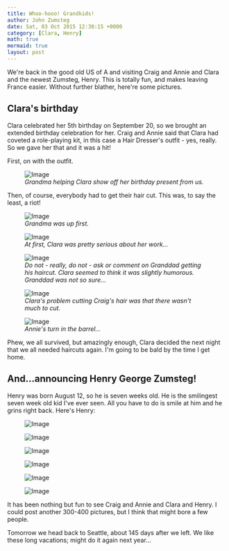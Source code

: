 ```yaml
---
title: Whoo-hooo! Grandkids!
author: John Zumsteg
date: Sat, 03 Oct 2015 12:30:15 +0000
category: [Clara, Henry]
math: true
mermaid: true
layout: post
---
```

We're back in the good old US of A and visiting Craig and Annie and Clara and the newest Zumsteg, Henry. This is totally fun, and makes leaving France easier. Without further blather, here're some pictures.
<h2>Clara's birthday</h2>
Clara celebrated her 5th birthday on September 20, so we brought an extended birthday celebration for her. Craig and Annie said that Clara had coveted a role-playing kit, in this case a Hair Dresser's outfit - yes, really. So we gave her that and it was a hit!

First, on with the outfit.

<figure class = "portrait">
	<img src="{{"/assets/images/2015/10/DSC09430.jpg" | prepend: site.baseurl | prepend: site.url }}" alt="Image" />
	<figcaption><em>Grandma helping Clara show off her birthday present from us.</em></figcaption>
</figure>



Then, of course, everybody had to get their hair cut. This was, to say the least, a riot!

<figure class = "portrait">
	<img src="{{"/assets/images/2015/10/DSC09435.jpg" | prepend: site.baseurl | prepend: site.url }}" alt="Image" />
	<figcaption><em>Grandma was up first.</em></figcaption>
</figure>



<figure class = "portrait">
	<img src="{{"/assets/images/2015/10/DSC09526.jpg" | prepend: site.baseurl | prepend: site.url }}" alt="Image" />
	<figcaption><em>At first, Clara was pretty serious about her work...</em></figcaption>
</figure>



<figure class = "landscape">
	<img src="{{"/assets/images/2015/10/DSC09453.jpg" | prepend: site.baseurl | prepend: site.url }}" alt="Image" />
	<figcaption><em>Do not - really, do not - ask or comment on Granddad getting his haircut. Clara seemed to think it was slightly humorous. Granddad was not so sure...</em></figcaption>
</figure>



<figure class = "landscape">
	<img src="{{"/assets/images/2015/10/DSC09455.jpg" | prepend: site.baseurl | prepend: site.url }}" alt="Image" />
	<figcaption><em>Clara's problem cutting Craig's hair was that there wasn't much to cut.</em></figcaption>
</figure>



<figure class = "portrait">
	<img src="{{"/assets/images/2015/10/DSC09460.jpg" | prepend: site.baseurl | prepend: site.url }}" alt="Image" />
	<figcaption><em>Annie's turn in the barrel...</em></figcaption>
</figure>



Phew, we all survived, but amazingly enough, Clara decided the next night that we all needed haircuts again. I'm going to be bald by the time I get home.
<h2>And...announcing Henry George Zumsteg!</h2>
Henry was born August 12, so he is seven weeks old. He is the smilingest seven week old kid I've ever seen. All you have to do is smile at him and he grins right back. Here's Henry:

<figure class = "landscape">
	<img src="{{"/assets/images/2015/10/DSC09511.jpg" | prepend: site.baseurl | prepend: site.url }}" alt="Image" />
	<figcaption></figcaption>
</figure>



<figure class = "landscape">
	<img src="{{"/assets/images/2015/10/DSC09529.jpg" | prepend: site.baseurl | prepend: site.url }}" alt="Image" />
	<figcaption></figcaption>
</figure>



<figure class = "landscape">
	<img src="{{"/assets/images/2015/10/DSC09535.jpg" | prepend: site.baseurl | prepend: site.url }}" alt="Image" />
	<figcaption></figcaption>
</figure>



<figure class = "landscape">
	<img src="{{"/assets/images/2015/10/DSC09538.jpg" | prepend: site.baseurl | prepend: site.url }}" alt="Image" />
	<figcaption></figcaption>
</figure>



<figure class = "landscape">
	<img src="{{"/assets/images/2015/10/DSC09545.jpg" | prepend: site.baseurl | prepend: site.url }}" alt="Image" />
	<figcaption></figcaption>
</figure>



<figure class = "landscape">
	<img src="{{"/assets/images/2015/10/DSC09528.jpg" | prepend: site.baseurl | prepend: site.url }}" alt="Image" />
	<figcaption></figcaption>
</figure>



It has been nothing but fun to see Craig and Annie and Clara and Henry. I could post another 300-400 pictures, but I think that might bore a few people.

Tomorrow we head back to Seattle, about 145 days after we left. We like these long vacations; might do it again next year...
